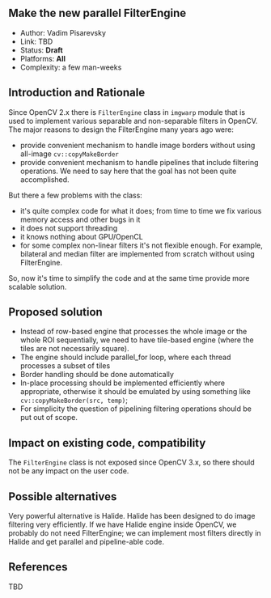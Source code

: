 ## Make the new parallel FilterEngine

* Author: Vadim Pisarevsky
* Link: TBD
* Status: **Draft**
* Platforms: **All**
* Complexity: a few man-weeks

## Introduction and Rationale

Since OpenCV 2.x there is `FilterEngine` class in `imgwarp` module that is used to implement various separable and non-separable filters in OpenCV. The major reasons to design the FilterEngine many years ago were:

* provide convenient mechanism to handle image borders without using all-image `cv::copyMakeBorder`
* provide convenient mechanism to handle pipelines that include filtering operations. We need to say here that the goal has not been quite accomplished.

But there a few problems with the class:

* it's quite complex code for what it does; from time to time we fix various memory access and other bugs in it
* it does not support threading
* it knows nothing about GPU/OpenCL
* for some complex non-linear filters it's not flexible enough. For example, bilateral and median filter are implemented from scratch without using FilterEngine. 

So, now it's time to simplify the code and at the same time provide more scalable solution.

## Proposed solution

* Instead of row-based engine that processes the whole image or the whole ROI sequentially, we need to have tile-based engine (where the tiles are not necessarily square).
* The engine should include parallel_for loop, where each thread processes a subset of tiles
* Border handling should be done automatically
* In-place processing should be implemented efficiently where appropriate, otherwise it should be emulated by using something like `cv::copyMakeBorder(src, temp)`;
* For simplicity the question of pipelining filtering operations should be put out of scope.

## Impact on existing code, compatibility

The `FilterEngine` class is not exposed since OpenCV 3.x, so there should not be any impact on the user code.

## Possible alternatives

Very powerful alternative is Halide. Halide has been designed to do image filtering very efficiently. If we have Halide engine inside OpenCV, we probably do not need FilterEngine; we can implement most filters directly in Halide and get parallel and pipeline-able code.

## References

TBD
